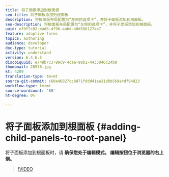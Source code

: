 ```yaml
---
title: 将子面板添加到根面板
seo-title: 将子面板添加到根面板
description: 将根面板布局配置为“左侧的选项卡”，并将子面板添加到根面板。
seo-description: 将根面板布局配置为“左侧的选项卡”，并将子面板添加到根面板。
uuid: ef9f7c02-ead8-4f96-aabd-40d586127aa7
feature: adaptive-forms
topics: authoring
audience: developer
doc-type: tutorial
activity: understand
version: 6.4,6.5
discoiquuid: e748b7c3-99c9-4caa-98b1-4433046c24b8
thumbnail: 28536.jpg
kt: 4209
translation-type: tm+mt
source-git-commit: c60a46027cc8d71fddd41aa31dbb569e4df94823
workflow-type: tm+mt
source-wordcount: '80'
ht-degree: 0%

---
```



# 将子面板添加到根面板 {#adding-child-panels-to-root-panel}

将子面板添加到根面板时，请 **确保您处于编辑模式。 编辑按钮位于浏览器的右上侧。**


>[!VIDEO](https://video.tv.adobe.com/v/28536?quality=9&learn=on)

